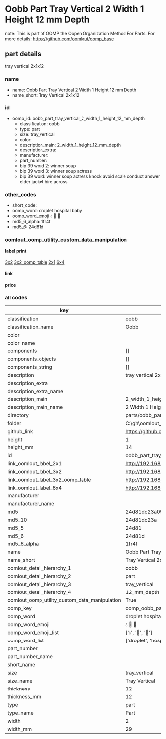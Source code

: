 # Oobb Part Tray Vertical 2 Width 1 Height 12 mm Depth  

note: This is part of OOMP the Oopen Organization Method For Parts. For more details: https://github.com/oomlout/oomp_base

##  part details
  



tray vertical 2x1x12



### name
* name: Oobb Part Tray Vertical 2 Width 1 Height 12 mm Depth
* name_short: Tray Vertical 2x1x12 
### id
* oomp_id: oobb_part_tray_vertical_2_width_1_height_12_mm_depth
  * classification: oobb
  * type: part
  * size: tray_vertical
  * color: 
  * description_main: 2_width_1_height_12_mm_depth
  * description_extra: 
  * manufacturer: 
  * part_number: 
  * bip 39 word 2: winner soup
  * bip 39 word 3: winner soup actress
  * bip 39 word: winner soup actress knock avoid scale conduct answer elder jacket hire across

### other_codes
* short_code: 
* oomp_word: droplet hospital baby
* oomp_word_emoji :droplet: :hospital: :baby:
* md5_6_alpha: 1fr4t
* md5_6: 24d81d






### oomlout_oomp_utility_custom_data_manipulation
#### label print
[3x2](http://192.168.1.245:1112/?label=oomp%201fr4t)
[3x2_oomp_table](http://192.168.1.108:1112/?label=oomp%201fr4t)
[2x1](http://192.168.1.242:1112/?label=oomp%201fr4t)
[6x4](http://192.168.1.55:1112/?label=oomp%201fr4t)    

#### link

                              

#### price







### all codes 
| key | value |  
| --- | --- |  
| classification | oobb |  
| classification_name | Oobb |  
| color |  |  
| color_name |  |  
| components | [] |  
| components_objects | [] |  
| components_string | [] |  
| description | tray vertical 2x1x12 |  
| description_extra |  |  
| description_extra_name |  |  
| description_main | 2_width_1_height_12_mm_depth |  
| description_main_name | 2 Width 1 Height 12 mm Depth |  
| directory | parts/oobb_part_tray_vertical_2_width_1_height_12_mm_depth |  
| folder | C:\gh\oomlout_oobb_version_4_generated_parts\parts\oobb_part_tray_vertical_2_width_1_height_12_mm_depth |  
| github_link | https://github.com/oomlout/oomlout_oomp_part_src/tree/main/parts/oobb_part_tray_vertical_2_width_1_height_12_mm_depth |  
| height | 1 |  
| height_mm | 14 |  
| id | oobb_part_tray_vertical_2_width_1_height_12_mm_depth |  
| link_oomlout_label_2x1 | http://192.168.1.242:1112/?label=oomp%201fr4t |  
| link_oomlout_label_3x2 | http://192.168.1.245:1112/?label=oomp%201fr4t |  
| link_oomlout_label_3x2_oomp_table | http://192.168.1.108:1112/?label=oomp%201fr4t |  
| link_oomlout_label_6x4 | http://192.168.1.55:1112/?label=oomp%201fr4t |  
| manufacturer |  |  
| manufacturer_name |  |  
| md5 | 24d81dc23a09a5db000807bc05b3ffdf |  
| md5_10 | 24d81dc23a |  
| md5_5 | 24d81 |  
| md5_6 | 24d81d |  
| md5_6_alpha | 1fr4t |  
| name | Oobb Part Tray Vertical 2 Width 1 Height 12 mm Depth |  
| name_short | Tray Vertical 2x1x12  |  
| oomlout_detail_hierarchy_1 | oobb |  
| oomlout_detail_hierarchy_2 | part |  
| oomlout_detail_hierarchy_3 | tray_vertical |  
| oomlout_detail_hierarchy_4 | 12_mm_depth |  
| oomlout_oomp_utility_custom_data_manipulation | True |  
| oomp_key | oomp_oobb_part_tray_vertical_2_width_1_height_12_mm_depth |  
| oomp_word | droplet hospital baby |  
| oomp_word_emoji | :droplet: :hospital: :baby: |  
| oomp_word_emoji_list | [':droplet:', ':hospital:', ':baby:'] |  
| oomp_word_list | ['droplet', 'hospital', 'baby'] |  
| part_number |  |  
| part_number_name |  |  
| short_name |  |  
| size | tray_vertical |  
| size_name | Tray Vertical |  
| thickness | 12 |  
| thickness_mm | 12 |  
| type | part |  
| type_name | Part |  
| width | 2 |  
| width_mm | 29 |  
